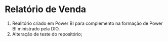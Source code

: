 # Relatório de Venda
1. Realitório criado em Power BI para complemento na formação de Power BI ministrado pela DIO.
2. Alteração de teste do repositório;
